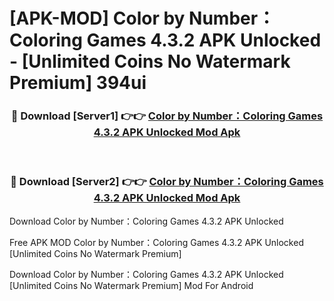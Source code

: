 # [APK-MOD] Color by Number：Coloring Games 4.3.2 APK Unlocked - [Unlimited Coins No Watermark Premium] 394ui



<div align="center">
<h3>🔴 Download [Server1] 👉👉 <a href="https://momento.my/?title=Color_by_Number：Coloring_Games_4.3.2_APK_Unlocked">Color by Number：Coloring Games 4.3.2 APK Unlocked Mod Apk</a></h3><br>

<h3>🔴 Download [Server2] 👉👉 <a href="https://momento.my/?title=Color_by_Number：Coloring_Games_4.3.2_APK_Unlocked">Color by Number：Coloring Games 4.3.2 APK Unlocked Mod Apk</a></h3>
</div>



Download Color by Number：Coloring Games 4.3.2 APK Unlocked 

Free APK MOD Color by Number：Coloring Games 4.3.2 APK Unlocked [Unlimited Coins No Watermark Premium]

Download Color by Number：Coloring Games 4.3.2 APK Unlocked [Unlimited Coins No Watermark Premium] Mod For Android
